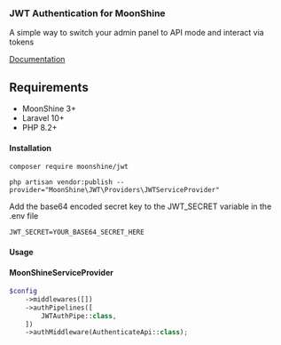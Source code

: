 ### JWT Authentication for MoonShine

A simple way to switch your admin panel to API mode and interact via tokens

[Documentation](https:://moonshine-laravel.com/docs/3.x/frontend/api#jwt)

## Requirements

- MoonShine 3+
- Laravel 10+
- PHP 8.2+

#### Installation

```shell
composer require moonshine/jwt
```

```shell
php artisan vendor:publish --provider="MoonShine\JWT\Providers\JWTServiceProvider"
```

Add the base64 encoded secret key to the JWT_SECRET variable in the .env file

```dotenv
JWT_SECRET=YOUR_BASE64_SECRET_HERE
```

#### Usage

#### MoonShineServiceProvider

```php
$config
    ->middlewares([])
    ->authPipelines([
        JWTAuthPipe::class,
    ])
    ->authMiddleware(AuthenticateApi::class);
```

